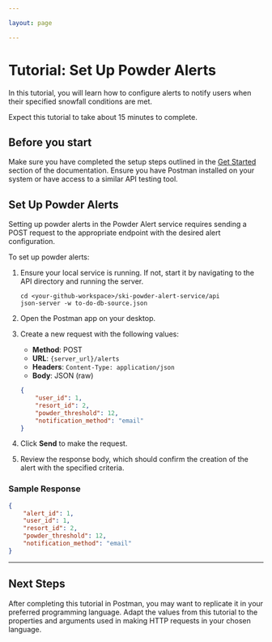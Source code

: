 ```yaml
---

layout: page

---
```


# Tutorial: Set Up Powder Alerts

In this tutorial, you will learn how to configure alerts to notify users when their specified snowfall conditions are met.

Expect this tutorial to take about 15 minutes to complete.

## Before you start

Make sure you have completed the setup steps outlined in the [Get Started](../doc/get-started.md) section of the documentation. Ensure you have Postman installed on your system or have access to a similar API testing tool.

## Set Up Powder Alerts

Setting up powder alerts in the Powder Alert service requires sending a POST request to the appropriate endpoint with the desired alert configuration.

To set up powder alerts:

1. Ensure your local service is running. If not, start it by navigating to the API directory and running the server.

    ```shell
    cd <your-github-workspace>/ski-powder-alert-service/api
    json-server -w to-do-db-source.json
    ```

2. Open the Postman app on your desktop.

3. Create a new request with the following values:

    - **Method**: POST
    - **URL**: `{server_url}/alerts`
    - **Headers**: `Content-Type: application/json`
    - **Body**: JSON (raw)

    ```json
    {
        "user_id": 1,
        "resort_id": 2,
        "powder_threshold": 12,
        "notification_method": "email"
    }
    ```

4. Click **Send** to make the request.

5. Review the response body, which should confirm the creation of the alert with the specified criteria.

### Sample Response

```json
{
    "alert_id": 1,
    "user_id": 1,
    "resort_id": 2,
    "powder_threshold": 12,
    "notification_method": "email"
}
```

---

## Next Steps

After completing this tutorial in Postman, you may want to replicate it in your preferred programming language. Adapt the values from this tutorial to the properties and arguments used in making HTTP requests in your chosen language.

